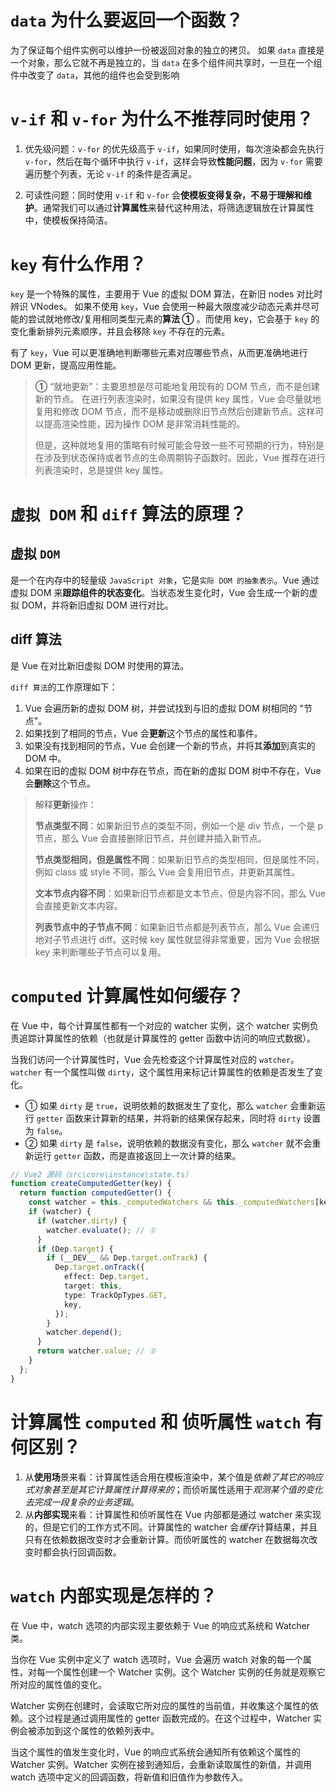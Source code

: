 # `data` 为什么要返回一个函数？

为了保证每个组件实例可以维护一份被返回对象的独立的拷贝。
如果 `data` 直接是一个对象，那么它就不再是独立的，当 `data` 在多个组件间共享时，一旦在一个组件中改变了 `data`，其他的组件也会受到影响

# `v-if` 和 `v-for` 为什么不推荐同时使用？

1. 优先级问题：`v-for` 的优先级高于 `v-if`，如果同时使用，每次渲染都会先执行 `v-for`，然后在每个循环中执行 `v-if`，这样会导致**性能问题**，因为 `v-for` 需要遍历整个列表，无论 `v-if` 的条件是否满足。

2. 可读性问题：同时使用 `v-if` 和 `v-for` 会**使模板变得复杂，不易于理解和维护**。通常我们可以通过**计算属性**来替代这种用法，将筛选逻辑放在计算属性中，使模板保持简洁。

# `key` 有什么作用？

`key` 是一个特殊的属性，主要用于 Vue 的虚拟 DOM 算法，在新旧 nodes 对比时辨识 VNodes。
如果不使用 `key`，Vue 会使用一种最大限度减少动态元素并尽可能的尝试就地修改/复用相同类型元素的**算法 ①** 。而使用 key，它会基于 `key` 的变化重新排列元素顺序，并且会移除 `key` 不存在的元素。

有了 `key`，Vue 可以更准确地判断哪些元素对应哪些节点，从而更准确地进行 DOM 更新，提高应用性能。

> **①** “就地更新”：主要思想是尽可能地复用现有的 DOM 节点，而不是创建新的节点。
> 在进行列表渲染时，如果没有提供 key 属性，Vue 会尽量就地复用和修改 DOM 节点，而不是移动或删除旧节点然后创建新节点。这样可以提高渲染性能，因为操作 DOM 是非常消耗性能的。
>
> 但是，这种就地复用的策略有时候可能会导致一些不可预期的行为，特别是在涉及到状态保持或者节点的生命周期钩子函数时。因此，Vue 推荐在进行列表渲染时，总是提供 key 属性。

# `虚拟 DOM` 和 `diff` 算法的原理？

## 虚拟 `DOM`

是一个在内存中的轻量级 `JavaScript 对象`，它是`实际 DOM 的抽象表示`。Vue 通过虚拟 DOM 来**跟踪组件的状态变化**。当状态发生变化时，Vue 会生成一个新的虚拟 DOM，并将新旧虚拟 DOM 进行对比。

## diff 算法

是 Vue 在对比新旧虚拟 DOM 时使用的算法。

`diff 算法`的工作原理如下：

1. Vue 会遍历新的虚拟 DOM 树，并尝试找到与旧的虚拟 DOM 树相同的 "节点"。
2. 如果找到了相同的节点，Vue 会**更新**这个节点的属性和事件。
3. 如果没有找到相同的节点，Vue 会创建一个新的节点，并将其**添加**到真实的 DOM 中。
4. 如果在旧的虚拟 DOM 树中存在节点，而在新的虚拟 DOM 树中不存在，Vue 会**删除**这个节点。

> 解释**更新**操作：
>
> **节点类型不同**：如果新旧节点的类型不同，例如一个是 div 节点，一个是 p 节点，那么 Vue 会直接删除旧节点，并创建并插入新节点。
>
> **节点类型相同，但是属性不同**：如果新旧节点的类型相同，但是属性不同，例如 class 或 style 不同，那么 Vue 会复用旧节点，并更新其属性。
>
> **文本节点内容不同**：如果新旧节点都是文本节点，但是内容不同，那么 Vue 会直接更新文本内容。
>
> **列表节点中的子节点不同**：如果新旧节点都是列表节点，那么 Vue 会递归地对子节点进行 diff。这时候 key 属性就显得非常重要，因为 Vue 会根据 key 来判断哪些子节点可以复用。

# `computed` 计算属性如何缓存？

在 Vue 中，每个计算属性都有一个对应的 watcher 实例，这个 watcher 实例负责追踪计算属性的依赖（也就是计算属性的 getter 函数中访问的响应式数据）。

当我们访问一个计算属性时，Vue 会先检查这个计算属性对应的 `watcher`。`watcher` 有一个属性叫做 `dirty`，这个属性用来标记计算属性的依赖是否发生了变化。

- ① 如果 `dirty` 是 `true`，说明依赖的数据发生了变化，那么 `watcher` 会重新运行 `getter` 函数来计算新的结果，并将新的结果保存起来，同时将 `dirty` 设置为 `false`。
- ② 如果 `dirty` 是 `false`，说明依赖的数据没有变化，那么 `watcher` 就不会重新运行 `getter` 函数，而是直接返回上一次计算的结果。

```ts
// Vue2 源码（src\core\instance\state.ts）
function createComputedGetter(key) {
  return function computedGetter() {
    const watcher = this._computedWatchers && this._computedWatchers[key];
    if (watcher) {
      if (watcher.dirty) {
        watcher.evaluate(); // ①
      }
      if (Dep.target) {
        if (__DEV__ && Dep.target.onTrack) {
          Dep.target.onTrack({
            effect: Dep.target,
            target: this,
            type: TrackOpTypes.GET,
            key,
          });
        }
        watcher.depend();
      }
      return watcher.value; // ②
    }
  };
}
```

# 计算属性 `computed` 和 侦听属性 `watch` 有何区别？

1. 从**使用场**景来看：计算属性适合用在模板渲染中，某个值是*依赖了其它的响应式对象甚至是其它计算属性计算得来的*；而侦听属性适用于*观测某个值的变化去完成一段复杂的业务逻辑*。
2. 从**内部实现**来看：计算属性和侦听属性在 Vue 内部都是通过 watcher 来实现的，但是它们的工作方式不同。计算属性的 watcher 会*缓存*计算结果，并且只有在依赖数据改变时才会重新计算。而侦听属性的 watcher 在数据每次改变时都会执行回调函数。

# `watch` 内部实现是怎样的？

在 Vue 中，watch 选项的内部实现主要依赖于 Vue 的响应式系统和 Watcher 类。

当你在 Vue 实例中定义了 watch 选项时，Vue 会遍历 watch 对象的每一个属性，对每一个属性创建一个 Watcher 实例。这个 Watcher 实例的任务就是观察它所对应的属性值的变化。

Watcher 实例在创建时，会读取它所对应的属性的当前值，并收集这个属性的依赖。这个过程是通过调用属性的 getter 函数完成的。在这个过程中，Watcher 实例会被添加到这个属性的依赖列表中。

当这个属性的值发生变化时，Vue 的响应式系统会通知所有依赖这个属性的 Watcher 实例。Watcher 实例在接到通知后，会重新读取属性的新值，并调用 watch 选项中定义的回调函数，将新值和旧值作为参数传入。
